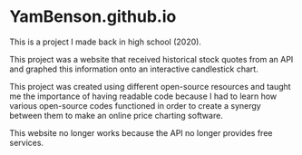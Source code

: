 # YamBenson.github.io

This is a project I made back in high school (2020).

This project was a website that received historical stock quotes from an API and graphed this information onto an interactive candlestick chart.

This project was created using different open-source resources and taught me the importance of having readable code because I had to learn how 
various open-source codes functioned in order to create a synergy between them to make an online price charting software.

This website no longer works because the API no longer provides free services.
